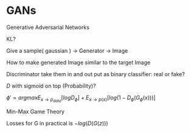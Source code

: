 # GANs

Generative Adversarial Networks

KL?

Give a sample( gaussian ) -> Generator -> Image

How to make generated Image similar to the target Image



Discriminator take them in and out put as binary classifier: real or fake?

$D$ with sigmoid on top (Probability)?

$\phi'=argmax E_{x\to p_{data}}[logD_\phi]+E_{x\to p(x)}[log(1-D_\phi(G_\phi(x)))]$

Min-Max Game Theory



Losses for G in practical is $-log(D(G(z)))$

 

 



